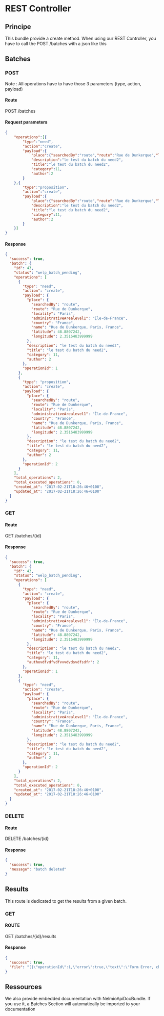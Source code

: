 # REST Controller

## Principe

This bundle provide a create method.
When using our REST Controller, you have to call the POST /batches with a json like this

## Batches

### POST

Note : All operations have to have those 3 parameters (type, action, payload)

#### Route

POST /batches

#### Request parameters

```json
{
    "operations":[{
        "type":"need",
        "action":"create",
        "payload":{
            "place":{"searchedBy":"route","route":"Rue de Dunkerque","locality":"Paris","administrativeArealevel1":"Île-de-France","country":"France","name":"Rue de Dunkerque, Paris, France","latitude":48.8807242, "longitude":2.351648399999931},
            "description":"le test du batch du need2",
            "title":"le test du batch du need2",
            "category":11,
            "author":2
        }
    },{
        "type":"proposition",
        "action":"create",
        "payload":{
            "place":{"searchedBy":"route","route":"Rue de Dunkerque","locality":"Paris","administrativeArealevel1":"Île-de-France","country":"France","name":"Rue de Dunkerque, Paris, France","latitude":48.8807242, "longitude":2.351648399999931},
            "description":"le test du batch du need2",
            "title":"le test du batch du need2",
            "category":11,
            "author":2
        }
    }]
}
```

#### Response

```json
{
  "success": true,
  "batch": {
    "id": 43,
    "status": "welp_batch_pending",
    "operations": [
      {
        "type": "need",
        "action": "create",
        "payload": {
          "place": {
            "searchedBy": "route",
            "route": "Rue de Dunkerque",
            "locality": "Paris",
            "administrativeArealevel1": "Île-de-France",
            "country": "France",
            "name": "Rue de Dunkerque, Paris, France",
            "latitude": 48.8807242,
            "longitude": 2.3516483999999
          },
          "description": "le test du batch du need2",
          "title": "le test du batch du need2",
          "category": 11,
          "author": 2
        },
        "operationId": 1
      },
      {
        "type": "proposition",
        "action": "create",
        "payload": {
          "place": {
            "searchedBy": "route",
            "route": "Rue de Dunkerque",
            "locality": "Paris",
            "administrativeArealevel1": "Île-de-France",
            "country": "France",
            "name": "Rue de Dunkerque, Paris, France",
            "latitude": 48.8807242,
            "longitude": 2.3516483999999
          },
          "description": "le test du batch du need2",
          "title": "le test du batch du need2",
          "category": 11,
          "author": 2
        },
        "operationId": 2
      }
    ],
    "total_operations": 2,
    "total_executed_operations": 0,
    "created_at": "2017-02-21T18:26:46+0100",
    "updated_at": "2017-02-21T18:26:46+0100"
  }
}
```

### GET

#### Route

GET /batches/{id}

#### Response

```json
{
  "success": true,
  "batch": {
    "id": 43,
    "status": "welp_batch_pending",
    "operations": [
      {
        "type": "need",
        "action": "create",
        "payload": {
          "place": {
            "searchedBy": "route",
            "route": "Rue de Dunkerque",
            "locality": "Paris",
            "administrativeArealevel1": "Île-de-France",
            "country": "France",
            "name": "Rue de Dunkerque, Paris, France",
            "latitude": 48.8807242,
            "longitude": 2.3516483999999
          },
          "description": "le test du batch du need2",
          "title": "le test du batch du need2",
          "category": 11,
          "authovdfvdfvdfvvvdvdsvdfsdfr": 2
        },
        "operationId": 1
      },
      {
        "type": "need",
        "action": "create",
        "payload": {
          "place": {
            "searchedBy": "route",
            "route": "Rue de Dunkerque",
            "locality": "Paris",
            "administrativeArealevel1": "Île-de-France",
            "country": "France",
            "name": "Rue de Dunkerque, Paris, France",
            "latitude": 48.8807242,
            "longitude": 2.3516483999999
          },
          "description": "le test du batch du need2",
          "title": "le test du batch du need2",
          "category": 11,
          "author": 2
        },
        "operationId": 2
      }
    ],
    "total_operations": 2,
    "total_executed_operations": 0,
    "created_at": "2017-02-21T18:26:46+0100",
    "updated_at": "2017-02-21T18:26:46+0100"
  }
}
```

### DELETE

#### Route

DELETE /batches/{id}

#### Response

```json
{
  "success": true,
  "message": "batch deleted"
}
```

## Results

This route is dedicated to get the results from a given batch.

### GET

#### ROUTE

GET /batches/{id}/results

#### Response

```json
{
  "success": true,
  "file": "[{\"operationId\":1,\"error\":true,\"text\":\"Form Error, check yout payload\"},{\"operationId\":2,\"error\":false,\"message\":\"operation OK\"}]"
}
```

## Ressources

We also provide embedded documentation with NelmioApiDocBundle. If you use it, a Batches Section will automatically be imported to your documentation

